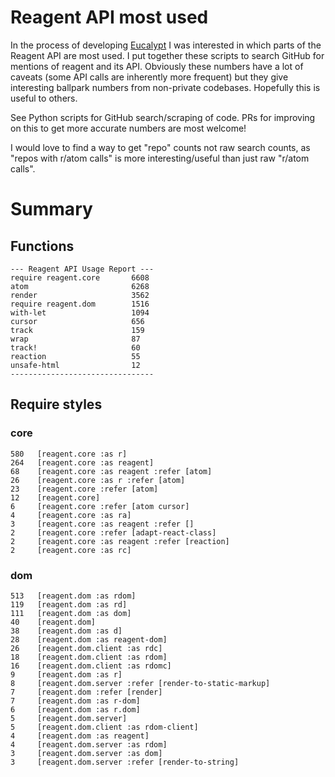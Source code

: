 # Reagent API most used

In the process of developing [Eucalypt]() I was interested in which parts of the Reagent API are most used.
I put together these scripts to search GitHub for mentions of reagent and its API.
Obviously these numbers have a lot of caveats (some API calls are inherently more frequent) but they give interesting ballpark numbers from non-private codebases.
Hopefully this is useful to others.

See Python scripts for GitHub search/scraping of code. PRs for improving on this to get more accurate numbers are most welcome!

I would love to find a way to get "repo" counts not raw search counts, as "repos with r/atom calls" is more interesting/useful than just raw "r/atom calls".

# Summary

## Functions

```
--- Reagent API Usage Report ---
require reagent.core       6608
atom                       6268
render                     3562
require reagent.dom        1516
with-let                   1094
cursor                     656
track                      159
wrap                       87
track!                     60
reaction                   55
unsafe-html                12
--------------------------------
```

## Require styles

### core

```
580   [reagent.core :as r]
264   [reagent.core :as reagent]
68    [reagent.core :as reagent :refer [atom]
26    [reagent.core :as r :refer [atom]
23    [reagent.core :refer [atom]
12    [reagent.core]
6     [reagent.core :refer [atom cursor]
4     [reagent.core :as ra]
3     [reagent.core :as reagent :refer []
2     [reagent.core :refer [adapt-react-class]
2     [reagent.core :as reagent :refer [reaction]
2     [reagent.core :as rc]
```

### dom

```
513   [reagent.dom :as rdom]
119   [reagent.dom :as rd]
111   [reagent.dom :as dom]
40    [reagent.dom]
38    [reagent.dom :as d]
28    [reagent.dom :as reagent-dom]
26    [reagent.dom.client :as rdc]
18    [reagent.dom.client :as rdom]
16    [reagent.dom.client :as rdomc]
9     [reagent.dom :as r]
8     [reagent.dom.server :refer [render-to-static-markup]
7     [reagent.dom :refer [render]
7     [reagent.dom :as r-dom]
6     [reagent.dom :as r.dom]
5     [reagent.dom.server]
5     [reagent.dom.client :as rdom-client]
4     [reagent.dom :as reagent]
4     [reagent.dom.server :as rdom]
3     [reagent.dom.server :as dom]
3     [reagent.dom.server :refer [render-to-string]
```

